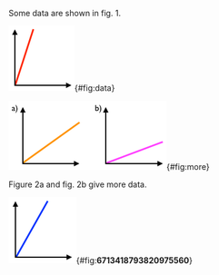Some data are shown in fig. 1.

![FIG 1. Some data.](img/plot1.png){#fig:data}

![FIG 2. More data.](img/plot2.png){#fig:more}

Figure 2a and fig. 2b give more data.

![FIG 3. Even more data.](img/plot3.png){#fig:__6713418793820975560__}
